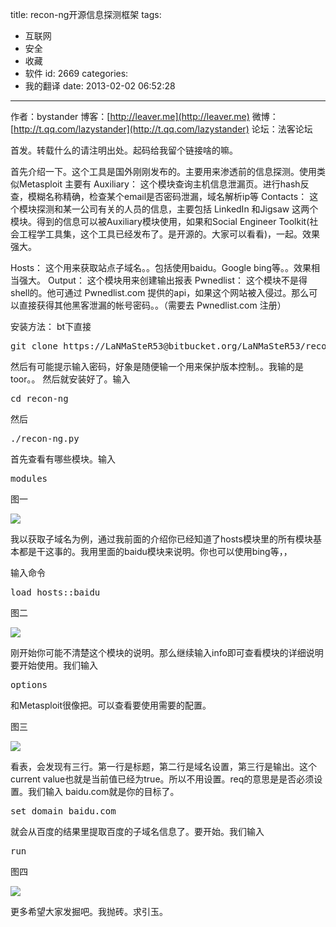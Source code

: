 title: recon-ng开源信息探测框架
tags:
  - 互联网
  - 安全
  - 收藏
  - 软件
id: 2669
categories:
  - 我的翻译
date: 2013-02-02 06:52:28
---

作者：bystander
博客：[http://leaver.me](http://leaver.me)
微博：[http://t.qq.com/lazystander](http://t.qq.com/lazystander)
论坛：法客论坛

首发。转载什么的请注明出处。起码给我留个链接啥的嘛。

首先介绍一下。这个工具是国外刚刚发布的。主要用来渗透前的信息探测。使用类似Metasploit
主要有
Auxiliary：
这个模块查询主机信息泄漏页。进行hash反查，模糊名称精确，检查某个email是否密码泄漏，域名解析ip等
Contacts：
这个模块探测和某一公司有关的人员的信息，主要包括 LinkedIn 和Jigsaw 这两个模块。得到的信息可以被Auxiliary模块使用，如果和Social Engineer Toolkit(社会工程学工具集，这个工具已经发布了。是开源的。大家可以看看)，一起。效果强大。

Hosts：
这个用来获取站点子域名。。包括使用baidu。Google bing等。。效果相当强大。
Output：
这个模块用来创建输出报表
Pwnedlist：
这个模块不是得shell的。他可通过 Pwnedlist.com 提供的api，如果这个网站被入侵过。那么可以直接获得其他黑客泄漏的帐号密码。。（需要去 Pwnedlist.com 注册）

安装方法：
bt下直接
<pre class="lang:default decode:true">git clone https://LaNMaSteR53@bitbucket.org/LaNMaSteR53/recon-ng.git</pre>
然后有可能提示输入密码，好象是随便输一个用来保护版本控制。。我输的是toor。。
然后就安装好了。输入
<pre class="lang:default decode:true">cd recon-ng</pre>
然后
<pre class="lang:default decode:true">./recon-ng.py</pre>
首先查看有哪些模块。输入
<pre class="lang:default decode:true">modules</pre>
图一

[![](/images/88f2dd5c24ad567a09c5b6162cd60d70b3fb781d.jpg)](http://leaverimage.b0.upaiyun.com/32339_o.jpg)

我以获取子域名为例，通过我前面的介绍你已经知道了hosts模块里的所有模块基本都是干这事的。我用里面的baidu模块来说明。你也可以使用bing等，，

输入命令
<pre class="lang:default decode:true">load hosts::baidu</pre>
图二

[![](/images/f818e08de804ba8875667692fbdd580ad8114667.jpg)](http://leaverimage.b0.upaiyun.com/32340_o.jpg)

刚开始你可能不清楚这个模块的说明。那么继续输入info即可查看模块的详细说明
要开始使用。我们输入
<pre class="lang:default decode:true">options</pre>
和Metasploit很像把。可以查看要使用需要的配置。

图三

[![](/images/7848e773ab3e4e3ad03f59ba7b5ac6704d333ce6.jpg)](http://leaverimage.b0.upaiyun.com/32341_o.jpg)

看表，会发现有三行。第一行是标题，第二行是域名设置，第三行是输出。这个current value也就是当前值已经为true。所以不用设置。req的意思是是否必须设置。我们输入
baidu.com就是你的目标了。
<pre class="lang:default decode:true">set domain baidu.com</pre>
就会从百度的结果里提取百度的子域名信息了。要开始。我们输入
<pre class="lang:default decode:true">run</pre>
图四

[![](/images/125a841869478ff39dd63113e2e9427c3ae1cf81.jpg)](http://leaverimage.b0.upaiyun.com/32342_o.jpg)

更多希望大家发掘吧。我抛砖。求引玉。
